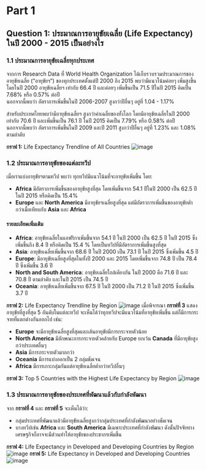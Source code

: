 # Part 1

## Question 1: ประมาณการอายุขัยเฉลี่ย (Life Expectancy) ในปี 2000 - 2015 เป็นอย่างไร

### 1.1 ประมาณการอายุขัยเฉลี่ยทุกประเทศ

จากการ Research Data ที่ World Health Organization ได้เก็บรวบรวมประมาณการของอายุขัยเฉลี่ย (“อายุขัยฯ”) ของทุกประเทศตั้งแต่ปี 2000 ถึง 2015  พบว่ามีแนวโน้มค่อยๆ เพิ่มสูงขึ้น โดยในปี 2000 อายุขัยเฉลี่ยฯ เท่ากับ 66.4 ปี และค่อยๆ เพิ่มขึ้นเป็น 71.5 ปีในปี 2015 คิดเป็น 7.68% หรือ 0.57% ต่อปี  
นอกจากนี้พบว่า อัตราการเพิ่มขึ้นในปี 2006-2007 สูงกว่าปีอื่นๆ อยู่ที่ 1.04 - 1.17%

สำหรับประเทศไทยพบว่ามีอายุขัยเฉลี่ยฯ สูงกว่าค่าเฉลี่ยของทั้งโลก โดยมีอายุขัยเฉลี่ยในปี 2000 เท่ากับ 70.6 ปี และเพิ่มขึ้นเป็น 76.1 ปี ในปี 2015 คิดเป็น 7.79% หรือ 0.58% ต่อปี  
นอกจากนี้พบว่า อัตราการเพิ่มขึ้นในปี 2009 และปี 2011 สูงกว่าปีอื่นๆ อยู่ที่ 1.23% และ 1.08% ตามลำดับ

**กราฟ 1:** Life Expectancy Trendline of All Countries
![image](https://github.com/user-attachments/assets/8b39824c-04c7-48e0-9cc7-d6b3f62d0820)

### 1.2 ประมาณการอายุขัยของแต่ละทวีป

เมื่อเราแบ่งอายุขัยฯตามทวีป พบว่า ทุกทวีปมีแนวโน้มที่จะอายุขัยเพิ่มขึ้น โดย:

- **Africa** มีอัตราการเพิ่มขึ้นของอายุขัยสูงที่สุด โดยเพิ่มขึ้นจาก 54.1 ปีในปี 2000 เป็น 62.5 ปี ในปี 2015 หรือคิดเป็น 15.4%
- **Europe** และ **North America** มีอายุขัยฯเฉลี่ยสูงที่สุด แต่มีอัตราการเพิ่มขึ้นของอายุขัยต่ำกว่าเมื่อเทียบกับ **Asia** และ **Africa**

#### รายละเอียดเพิ่มเติม
- **Africa**: อายุขัยเฉลี่ยในแอฟริกาเพิ่มขึ้นจาก 54.1 ปี ในปี 2000 เป็น 62.5 ปี ในปี 2015 ซึ่งเพิ่มขึ้นถึง 8.4 ปี หรือคิดเป็น 15.4 % โดยเป็นทวีปที่มีอัตราการเพิ่มขึ้นสูงที่สุด
- **Asia**: อายุขัยเฉลี่ยเพิ่มขึ้นจาก 68.6 ปี ในปี 2000 เป็น 73.1 ปี ในปี 2015 ซึ่งเพิ่มขึ้น 4.5 ปี
- **Europe**: มีอายุขัยเฉลี่ยสูงที่สุดในทั้งปี 2000 และ 2015 โดยเพิ่มขึ้นจาก 74.8 ปี เป็น 78.4 ปี ซึ่งเพิ่มขึ้น 3.6 ปี
- **North and South America**: อายุขัยเฉลี่ยใกล้เคียงกัน ในปี 2000 คือ 71.6 ปี และ 70.8 ปี ตามลำดับ และในปี 2015 เป็น 74.5 ปี
- **Oceania**: อายุขัยเฉลี่ยเพิ่มขึ้นจาก 67.5 ปี ในปี 2000 เป็น 71.2 ปี ในปี 2015 ซึ่งเพิ่มขึ้น 3.7 ปี

**กราฟ 2:** Life Expectancy Trendline by Region
![image](https://github.com/user-attachments/assets/aa9d10e7-8c50-4345-9e03-7154ce03a967)
เมื่อพิจารณา **กราฟที่ 3** แสดงอายุขัยที่สูงที่สุด 5 อันดับในแต่ละทวีป จะเห็นได้ว่าทุกทวีปจะมีแนวโน้มที่อายุขัยเพิ่มขึ้น แต่ก็มีการกระจายที่แตกต่างกันออกไป เช่น:

- **Europe** จะมีอายุขัยเฉลี่ยสูงที่สุดและเส้นอายุขัยมีการกระจายตัวน้อย
- **North America** มีลักษณะการกระจายตัวคล้ายกับ Europe ยกเว้น **Canada** ที่มีอายุขัยสูงกว่าประเทศอื่นๆ
- **Asia** มีการกระจายตัวมากกว่า
- **Oceania** มีการแบ่งออกเป็น 2 กลุ่มชัดเจน
- **Africa** มีการเกาะกลุ่มกันแต่อายุขัยเฉลี่ยต่ำกว่าทวีปอื่นๆ

**กราฟ 3:** Top 5 Countries with the Highest Life Expectancy by Region
![image](https://github.com/user-attachments/assets/76330f19-e7bc-4152-9151-860b192c4f50)

### 1.3 ประมาณการอายุขัยของประเทศที่พัฒนาแล้วกับกำลังพัฒนา

จาก **กราฟที่ 4** และ **กราฟที่ 5** จะเห็นได้ว่า:


- กลุ่มประเทศที่พัฒนาแล้วมีอายุขัยเฉลี่ยสูงกว่ากลุ่มประเทศที่กำลังพัฒนาอย่างชัดเจน
- บางทวีปเช่น **Africa** และ **South America** มีเฉพาะประเทศที่กำลังพัฒนา ดังนั้นปัจจัยทางเศรษฐกิจก็อาจจะมีส่วนทำให้อายุขัยของประชากรเพิ่มขึ้น

**กราฟ 4:** Life Expectancy in Developed and Developing Countries by Region
![image](https://github.com/user-attachments/assets/2afc1a19-f98e-47d9-915b-6abb98d56c19)
**กราฟ 5:** Life Expectancy in Developed and Developing Countries
![image](https://github.com/user-attachments/assets/fcad2886-5dcf-4abc-9cb4-2f9fd11ac07f)

